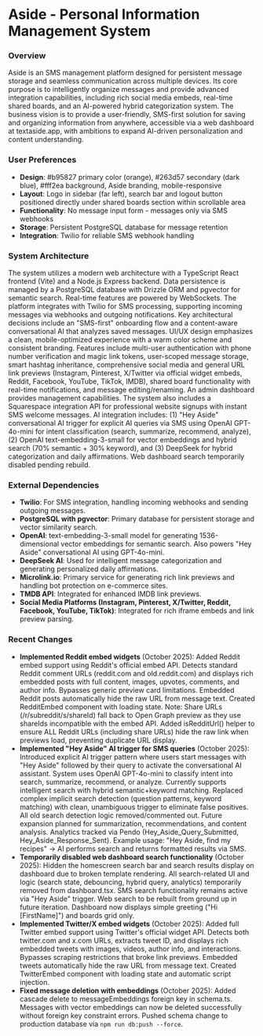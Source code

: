 # Aside - Personal Information Management System

### Overview
Aside is an SMS management platform designed for persistent message storage and seamless communication across multiple devices. Its core purpose is to intelligently organize messages and provide advanced integration capabilities, including rich social media embeds, real-time shared boards, and an AI-powered hybrid categorization system. The business vision is to provide a user-friendly, SMS-first solution for saving and organizing information from anywhere, accessible via a web dashboard at textaside.app, with ambitions to expand AI-driven personalization and content understanding.

### User Preferences
- **Design**: #b95827 primary color (orange), #263d57 secondary (dark blue), #fff2ea background, Aside branding, mobile-responsive
- **Layout**: Logo in sidebar (far left), search bar and logout button positioned directly under shared boards section within scrollable area
- **Functionality**: No message input form - messages only via SMS webhooks
- **Storage**: Persistent PostgreSQL database for message retention
- **Integration**: Twilio for reliable SMS webhook handling

### System Architecture
The system utilizes a modern web architecture with a TypeScript React frontend (Vite) and a Node.js Express backend. Data persistence is managed by a PostgreSQL database with Drizzle ORM and pgvector for semantic search. Real-time features are powered by WebSockets. The platform integrates with Twilio for SMS processing, supporting incoming messages via webhooks and outgoing notifications. Key architectural decisions include an "SMS-first" onboarding flow and a content-aware conversational AI that analyzes saved messages. UI/UX design emphasizes a clean, mobile-optimized experience with a warm color scheme and consistent branding. Features include multi-user authentication with phone number verification and magic link tokens, user-scoped message storage, smart hashtag inheritance, comprehensive social media and general URL link previews (Instagram, Pinterest, X/Twitter via official widget embeds, Reddit, Facebook, YouTube, TikTok, IMDB), shared board functionality with real-time notifications, and message editing/renaming. An admin dashboard provides management capabilities. The system also includes a Squarespace integration API for professional website signups with instant SMS welcome messages. AI integration includes: (1) "Hey Aside" conversational AI trigger for explicit AI queries via SMS using OpenAI GPT-4o-mini for intent classification (search, summarize, recommend, analyze), (2) OpenAI text-embedding-3-small for vector embeddings and hybrid search (70% semantic + 30% keyword), and (3) DeepSeek for hybrid categorization and daily affirmations. Web dashboard search temporarily disabled pending rebuild.

### External Dependencies
- **Twilio**: For SMS integration, handling incoming webhooks and sending outgoing messages.
- **PostgreSQL with pgvector**: Primary database for persistent storage and vector similarity search.
- **OpenAI**: text-embedding-3-small model for generating 1536-dimensional vector embeddings for semantic search. Also powers "Hey Aside" conversational AI using GPT-4o-mini.
- **DeepSeek AI**: Used for intelligent message categorization and generating personalized daily affirmations.
- **Microlink.io**: Primary service for generating rich link previews and handling bot protection on e-commerce sites.
- **TMDB API**: Integrated for enhanced IMDB link previews.
- **Social Media Platforms (Instagram, Pinterest, X/Twitter, Reddit, Facebook, YouTube, TikTok)**: Integrated for rich iframe embeds and link preview parsing.

### Recent Changes
- **Implemented Reddit embed widgets** (October 2025): Added Reddit embed support using Reddit's official embed API. Detects standard Reddit comment URLs (reddit.com and old.reddit.com) and displays rich embedded posts with full content, images, upvotes, comments, and author info. Bypasses generic preview card limitations. Embedded Reddit posts automatically hide the raw URL from message text. Created RedditEmbed component with loading state. Note: Share URLs (/r/subreddit/s/shareId) fall back to Open Graph preview as they use shareIds incompatible with the embed API. Added isRedditUrl() helper to ensure ALL Reddit URLs (including share URLs) hide the raw link when previews load, preventing duplicate URL display.
- **Implemented "Hey Aside" AI trigger for SMS queries** (October 2025): Introduced explicit AI trigger pattern where users start messages with "Hey Aside" followed by their query to activate the conversational AI assistant. System uses OpenAI GPT-4o-mini to classify intent into search, summarize, recommend, or analyze. Currently supports intelligent search with hybrid semantic+keyword matching. Replaced complex implicit search detection (question patterns, keyword matching) with clean, unambiguous trigger to eliminate false positives. All old search detection logic removed/commented out. Future expansion planned for summarization, recommendations, and content analysis. Analytics tracked via Pendo (Hey_Aside_Query_Submitted, Hey_Aside_Response_Sent). Example usage: "Hey Aside, find my recipes" → AI performs search and returns formatted results via SMS.
- **Temporarily disabled web dashboard search functionality** (October 2025): Hidden the homescreen search bar and search results display on dashboard due to broken template rendering. All search-related UI and logic (search state, debouncing, hybrid query, analytics) temporarily removed from dashboard.tsx. SMS search functionality remains active via "Hey Aside" trigger. Web search to be rebuilt from ground up in future iteration. Dashboard now displays simple greeting ("Hi [FirstName]") and boards grid only.
- **Implemented Twitter/X embed widgets** (October 2025): Added full Twitter embed support using Twitter's official widget API. Detects both twitter.com and x.com URLs, extracts tweet ID, and displays rich embedded tweets with images, videos, author info, and interactions. Bypasses scraping restrictions that broke link previews. Embedded tweets automatically hide the raw URL from message text. Created TwitterEmbed component with loading state and automatic script injection.
- **Fixed message deletion with embeddings** (October 2025): Added cascade delete to messageEmbeddings foreign key in schema.ts. Messages with vector embeddings can now be deleted successfully without foreign key constraint errors. Pushed schema change to production database via `npm run db:push --force`.